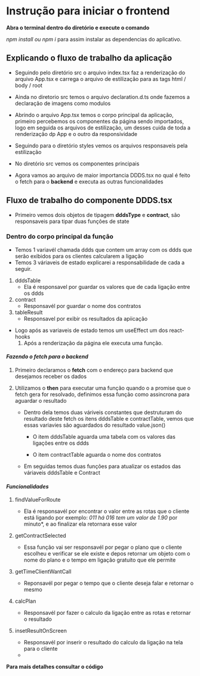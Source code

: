 # Instrução para iniciar o frontend

**Abra o terminal dentro do diretório e execute o comando**

_npm install ou npm i_ para assim instalar as dependencias do aplicativo.

## Explicando o fluxo de trabalho da aplicação

- Seguindo pelo diretório src o arquivo index.tsx faz a renderização do arquivo App.tsx e carrega o arquivo de estilização para as tags html / body / root

- Ainda no diretorio src temos o arquivo declaration.d.ts onde fazemos a declaração de imagens como modulos

- Abrindo o arquivo App.tsx temos o corpo principal da aplicação, primeiro percebemos os componentes da página sendo importados, logo em seguida os arquivos de estilização, um desses cuida de toda a renderização dp App e o outro da responsividade

- Seguindo para o diretório styles vemos os arquivos responsaveís pela estilização

- No diretório src vemos os componentes principais

- Agora vamos ao arquivo de maior importancia DDDS.tsx no qual é feito o fetch para o **backend** e executa as outras funcionalidades


## Fluxo de trabalho do componente DDDS.tsx

- Primeiro vemos dois objetos de tipagem  **dddsType** e **contract**, são responsaveis para tipar duas funções de state

### Dentro do corpo principal da função

- Temos 1 variavél chamada ddds que contem um array com os ddds que serão exibidos para os clientes calcularem a ligação
- Temos 3 váriaveis de estado explicarei a responsabilidade de cada a seguir.

1. dddsTable
   - Ela é responsavel por guardar os valores que de cada ligação entre os ddds
2. contract
   - Responsavél por guardar o nome dos contratos
3. tableResult
   - Responsavel por exibir os resultados da apiicação

- Logo após as variaveis de estado temos um useEffect um dos react-hooks
  1. Após a renderização da página ele executa uma função.
  
#### **_Fazendo o fetch para o backend_**

1. Primeiro declaramos o **fetch** com o endereço para backend que desejamos receber os dados

3. Utilizamos o **then** para executar uma função quando o a promise que o fetch gera for resolvado, definimos essa função como assincrona para aguardar o resultado
   - Dentro dela temos duas váriveis constantes que destruturam do resultado deste fetch os itens dddsTable e contractTable, vemos que essas variavies são aguardados do resultado value.json()
   
     - O item dddsTable aguarda uma tabela com os valores das ligações entre os ddds
     
     - O item contractTable aguarda o nome dos contratos
     
   - Em seguidas temos duas funções para atualizar os estados das váriaveis dddsTable e Contract

#### **_Funcionalidades_**

1. findValueForRoute
   - Ela é responsavél por encontrar o valor entre as rotas que o cliente está ligando por exemplo: *011 há 016 tem um valor de 1.90* por minuto*, e ao finalizar ela retornara esse valor

2. getContractSelected
   - Essa função vai ser responsavél por pegar o plano que o cliente escolheu e verificar se ele existe e depos retornar um objeto com o nome do plano e o tempo em ligação gratuito que ele permite

3. getTimeClientWantCall 
   - Reponsavél por pegar o tempo que o cliente deseja falar e retornar o mesmo

4. calcPlan
   - Responsavél por fazer o calculo da ligação entre as rotas e retornar o resultado

5. insetResultOnScreen
   - Responsavél por inserir o resultado do calculo da ligação na tela para o cliente
   - 
**Para mais detalhes consultar o código**

